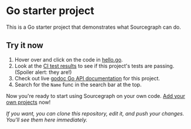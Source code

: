 # Go starter project

This is a Go starter project that demonstrates what Sourcegraph can do.

## Try it now

1. Hover over and click on the code in
   [hello.go](/sample/golang/hello/.tree/hello.go).
1. Look at the [CI test results](/sample/golang/hello/.builds/1) to
   see if this project's tests are passing. (Spoiler alert: they are!)
1. Check out live
   [godoc Go API documentation](/sample/golang/hello/.godoc) for this
   project.
1. Search for the `Name` func in the search bar at the top.

Now you're ready to start using Sourcegraph on your own
code. [Add your own projects](/) now!

*If you want, you can clone this repository, edit it, and push your
changes. You'll see them here immediately.*
